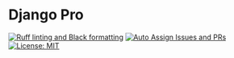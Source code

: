 # Django Pro
[![Ruff linting and Black formatting](https://github.com/carlos-regis/django-pro/actions/workflows/lint-format.yaml/badge.svg)](https://github.com/carlos-regis/django-pro/actions/workflows/lint-format.yaml)
[![Auto Assign Issues and PRs](https://github.com/carlos-regis/django-pro/actions/workflows/auto-assign.yml/badge.svg)](https://github.com/carlos-regis/django-pro/actions/workflows/auto-assign.yml)
[![License: MIT](https://img.shields.io/badge/License-MIT-yellow.svg)](https://opensource.org/licenses/MIT)
